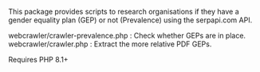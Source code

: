 This package provides scripts to research organisations if they have a gender equality plan (GEP) or not (Prevalence) using the serpapi.com API.

webcrawler/crawler-prevalence.php : Check whether GEPs are in place.
webcrawler/crawler.php : Extract the more relative PDF GEPs.

Requires PHP 8.1+
